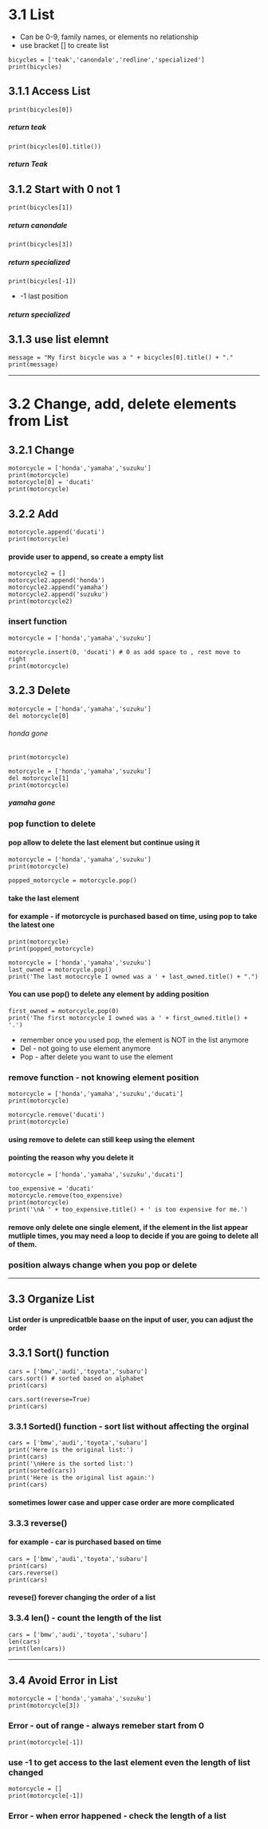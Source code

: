 # 3.1 List
* Can be 0-9, family names, or elements no relationship
* use bracket [] to create list
```
bicycles = ['teak','canondale','redline','specialized']
print(bicycles)
```
## 3.1.1 Access List
```print(bicycles[0])``` 

##### return teak

```print(bicycles[0].title())```

#####  return Teak

## 3.1.2 Start with 0 not 1
```print(bicycles[1])```

##### return canondale

```print(bicycles[3])```

##### return specialized 

```print(bicycles[-1])```
* -1 last position
##### return specialized

## 3.1.3 use list elemnt
```
message = "My first bicycle was a " + bicycles[0].title() + "."
print(message)
```
***
# 3.2 Change, add, delete elements from List
## 3.2.1 Change
```
motorcycle = ['honda','yamaha','suzuku']
print(motorcycle)
motorcycle[0] = 'ducati'
print(motorcycle)
```

## 3.2.2 Add
```
motorcycle.append('ducati')
print(motorcycle)
```

#### provide user to append, so create a empty list
```
motorcycle2 = []
motorcycle2.append('honda')
motorcycle2.append('yamaha')
motorcycle2.append('suzuku')
print(motorcycle2)
```

### insert function
```
motorcycle = ['honda','yamaha','suzuku']
```
```
motorcycle.insert(0, 'ducati') # 0 as add space to , rest move to right
print(motorcycle)
```

## 3.2.3 Delete
```
motorcycle = ['honda','yamaha','suzuku']
del motorcycle[0] 
```
###### honda gone
```
print(motorcycle)
```
```
motorcycle = ['honda','yamaha','suzuku']
del motorcycle[1]
print(motorcycle) 
```
##### yamaha gone

### pop function to delete
#### pop allow to delete the last element but continue using it
```
motorcycle = ['honda','yamaha','suzuku']
print(motorcycle)
```
```
popped_motorcycle = motorcycle.pop() 
```
#### take the last element 
#### for example - if motorcycle is purchased based on time, using pop to take the latest one
```
print(motorcycle)
print(popped_motorcycle)
```
```
motorcycle = ['honda','yamaha','suzuku']
last_owned = motorcycle.pop()
print('The last motocrcyle I owned was a ' + last_owned.title() + ".")
```

#### You can use pop() to delete any element by adding position
```
first_owned = motorcycle.pop(0)
print('The first motorcycle I owned was a ' + first_owned.title() + '.')
```

* remember once you used pop, the element is NOT in the list anymore
* Del - not going to use element anymore
* Pop - after delete you want to use the element

### remove function - not knowing element position
```
motorcycle = ['honda','yamaha','suzuku','ducati']
print(motorcycle)
```
```
motorcycle.remove('ducati')
print(motorcycle)
```
#### using remove to delete can still keep using the element
#### pointing the reason why you delete it
```
motorcycle = ['honda','yamaha','suzuku','ducati']
```
```
too_expensive = 'ducati'
motorcycle.remove(too_expensive)
print(motorcycle)
print('\nA ' + too_expensive.title() + ' is too expensive for me.')
```
#### remove only delete one single element, if the element in the list appear mutliple times, you may need a loop to decide if you are going to delete all of them.

### position always change when you pop or delete
***
## 3.3 Organize List
#### List order is unpredicatble baase on the input of user, you can adjust the order

## 3.3.1 Sort() function
```
cars = ['bmw','audi','toyota','subaru']
cars.sort() # sorted based on alphabet
print(cars)
```
```
cars.sort(reverse=True)
print(cars)
```
### 3.3.1 Sorted() function - sort list without affecting the orginal
```
cars = ['bmw','audi','toyota','subaru']
print('Here is the original list:')
print(cars)
print('\nHere is the sorted list:')
print(sorted(cars))
print('Here is the original list again:')
print(cars)
```
#### sometimes lower case and upper case order are more complicated

### 3.3.3 reverse() 
#### for example - car is purchased based on time
```
cars = ['bmw','audi','toyota','subaru']
print(cars)
cars.reverse()
print(cars)
```
#### revese() forever changing the order of a list

### 3.3.4 len() - count the length of the list
```
cars = ['bmw','audi','toyota','subaru']
len(cars)
print(len(cars))
```
***
## 3.4 Avoid Error in List
```
motorcycle = ['honda','yamaha','suzuku']
print(motorcycle[3])
```
### Error - out of range - always remeber start from 0

```
print(motorcycle[-1])
```
### use -1 to get access to the last element even the length of list changed

```
motorcycle = []
print(motorcycle[-1])
```
### Error - when error happened - check the length of a list
